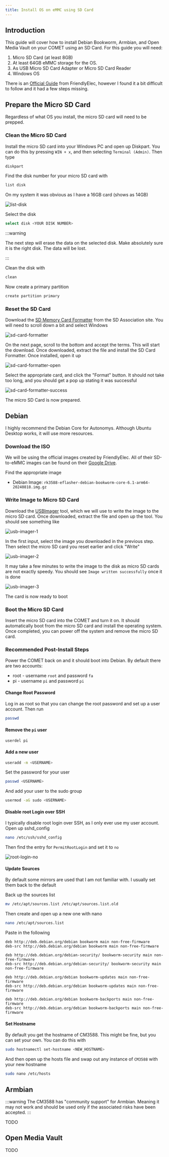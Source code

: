```yaml
---
title: Install OS on eMMC using SD Card
---
```


## Introduction
This guide will cover how to install Debian Bookworm, Armbian, and Open Media Vault on your COMET using an SD Card. For this guide you will need:
1. Micro SD Card (at least 8GB) 
1. At least 64GB eMMC storage for the OS.
1. As USB Micro SD Card Adapter or Micro SD Card Reader
1. Windows OS

There is an [Official Guide](https://wiki.friendlyelec.com/wiki/index.php/CM3588#Option_1:_Install_OS_via_TF_Card) from FriendlyElec, however I found it a bit difficult to follow and it had a few steps missing.

## Prepare the Micro SD Card
Regardless of what OS you install, the micro SD card will need to be prepped.

### Clean the Micro SD Card
Install the micro SD card into your Windows PC and open up Diskpart. You can do this by pressing `WIN + x`, and then selecting `Terminal (Admin)`. Then type
```bash
diskpart
```

Find the disk number for your micro SD card with
```bash
list disk
```

On my system it was obvious as I have a 16GB card (shows as 14GB)

![list-disk](/static/img/install-os-on-comet/list-disk.png)

Select the disk
```bash
select disk <YOUR DISK NUMBER>
```

:::warning

The next step will erase the data on the selected disk. Make absolutely sure it is the right disk. The data will be lost.

:::

Clean the disk with
```bash
clean
```

Now create a primary partition
```bash
create partition primary
```

### Reset the SD Card
Download the [SD Memory Card Formatter](https://www.sdcard.org/downloads/formatter/) from the SD Association site. You will need to scroll down a bit and select Windows

![sd-card-formatter](/static/img/install-os-on-comet/sd-card-formatter.png)

On the next page, scroll to the bottom and accept the terms. This will start the download. Once downloaded, extract the file and install the SD Card Formatter. Once installed, open it up

![sd-card-formatter-open](/static/img/install-os-on-comet/sd-card-formatter-open.png)

Select the appropriate card, and click the "Format" button. It should not take too long, and you should get a pop up stating it was successful

![sd-card-formatter-success](/static/img/install-os-on-comet/sd-card-formatter-success.png)

The micro SD Card is now prepared.

## Debian
I highly recommend the Debian Core for Autonomys. Although Ubuntu Desktop works, it will use more resources. 

### Download the ISO
We will be using the official images created by FriendlyElec. All of their SD-to-eMMC images can be found on their [Google Drive](https://drive.google.com/drive/folders/1k5M_5s10M_HOoFb-_uZ80_7d6quG7hli). 

Find the appropriate image
* Debian Image: `rk3588-eflasher-debian-bookworm-core-6.1-arm64-20240818.img.gz`

### Write Image to Micro SD Card
Download the [USBImager](https://gitlab.com/bztsrc/usbimager) tool, which we will use to write the image to the micro SD card. Once downloaded, extract the file and open up the tool. You should see something like

![usb-imager-1](/static/img/install-os-on-comet/usb-imager-1.png)

In the first input, select the image you downloaded in the previous step. Then select the micro SD card you reset earlier and click "Write"

![usb-imager-2](/static/img/install-os-on-comet/usb-imager-2.png)

It may take a few minutes to write the image to the disk as micro SD cards are not exactly speedy. You should see `Image written successfully` once it is done

![usb-imager-3](/static/img/install-os-on-comet/usb-imager-3.png)

The card is now ready to boot

### Boot the Micro SD Card
Insert the micro SD card into the COMET and turn it on. It should automatically boot from the micro SD card and install the operating system. Once completed, you can power off the system and remove the micro SD card.

### Recommended Post-Install Steps
Power the COMET back on and it should boot into Debian. By default there are two accounts:
* root - username `root` and password `fa`
* pi - username `pi` and password `pi`

#### Change Root Password
Log in as root so that you can change the root password and set up a user account. Then run
```bash
passwd
```

#### Remove the `pi` user
```bash
userdel pi
```

#### Add a new user
```bash
useradd -m <USERNAME>
```

Set the password for your user
```bash
passwd <USERNAME>
```

And add your user to the sudo group
```bash
usermod -aG sudo <USERNAME>
```

#### Disable root Login over SSH
I typically disable root login over SSH, as I only ever use my user account. Open up sshd_config
```bash
nano /etc/ssh/sshd_config
```

Then find the entry for `PermitRootLogin` and set it to `no`

![root-login-no](/static/img/install-os-on-comet/root-login-no.png)

#### Update Sources
By default some mirrors are used that I am not familiar with. I usually set them back to the default 

Back up the sources list
```bash
mv /etc/apt/sources.list /etc/apt/sources.list.old
```

Then create and open up a new one with nano
```bash
nano /etc/apt/sources.list
```

Paste in the following
```
deb http://deb.debian.org/debian bookworm main non-free-firmware
deb-src http://deb.debian.org/debian bookworm main non-free-firmware

deb http://deb.debian.org/debian-security/ bookworm-security main non-free-firmware
deb-src http://deb.debian.org/debian-security/ bookworm-security main non-free-firmware

deb http://deb.debian.org/debian bookworm-updates main non-free-firmware
deb-src http://deb.debian.org/debian bookworm-updates main non-free-firmware

deb http://deb.debian.org/debian bookworm-backports main non-free-firmware
deb-src http://deb.debian.org/debian bookworm-backports main non-free-firmware
```

#### Set Hostname
By default you get the hostname of CM3588. This might be fine, but you can set your own. You can do this with
```bash
sudo hostnamectl set-hostname <NEW_HOSTNAME>
```

And then open up the hosts file and swap out any instance of `CM3588` with your new hostname
```bash
sudo nano /etc/hosts
```

## Armbian
:::warning
The CM3588 has "community support" for Armbian. Meaning it may not work and should be used only if the associated risks have been accepted.
:::

TODO


## Open Media Vault

TODO